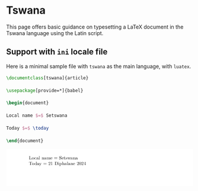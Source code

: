 # Tswana

This page offers basic guidance on typesetting a LaTeX document in the
Tswana language using the Latin script.

## Support with `ini` locale file

Here is a minimal sample file with `tswana` as the main language, with `luatex`.

```tex
\documentclass[tswana]{article}

\usepackage[provide=*]{babel}

\begin{document}

Local name $=$ Setswana

Today $=$ \today

\end{document}
```

![](../media/locale-tswana.png)